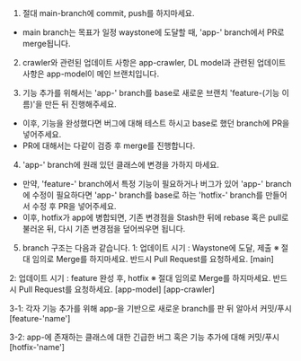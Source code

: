 1. 절대 main-branch에 commit, push를 하지마세요.
 - main branch는 목표가 일정 waystone에 도달할 때, 'app-' branch에서 PR로 merge됩니다.

2. crawler와 관련된 업데이트 사항은 app-crawler, 
  DL model과 관련된 업데이트 사항은 app-model이 메인 브랜치입니다.

3. 기능 추가를 위해서는 'app-' branch를 base로 새로운 브랜치 'feature-(기능 이름)'을 만든 뒤 진행해주세요.
 - 이후, 기능을 완성했다면 버그에 대해 테스트 하시고 base로 했던 branch에 PR을 넣어주세요.
 - PR에 대해서는 다같이 검증 후 merge를 진행합니다.

4. 'app-' branch에 원래 있던 클래스에 변경을 가하지 마세요.
 - 만약, 'feature-' branch에서 특정 기능이 필요하거나 버그가 있어 'app-' branch에 수정이 필요하다면
   'app-' branch를 base로 하는 'hotfix-' branch를 만들어서 수정 후 PR을 넣어주세요.
 - 이후, hotfix가 app에 병합되면, 
   기존 변경점을 Stash한 뒤에 rebase 혹은 pull로 불러온 뒤, 다시 기존 변경점을 덮어씌우면 됩니다. 

5. branch 구조는 다음과 같습니다.
 1: 업데이트 시기 : Waystone에 도달, 제출
 ※ 절대 임의로 Merge를 하지마세요. 반드시 Pull Request를 요청하세요.
  [main]

 2: 업데이트 시기 : feature 완성 후, hotfix 
 ※ 절대 임의로 Merge를 하지마세요. 반드시 Pull Request를 요청하세요.
    [app-model] 
    [app-crawler]

 3-1: 각자 기능 추가를 위해 app-을 기반으로 새로운 branch를 판 뒤 알아서 커밋/푸시
    [feature-'name']

 3-2: app-에 존재하는 클래스에 대한 긴급한 버그 혹은 기능 추가에 대해 커밋/푸시
    [hotfix-'name']

    